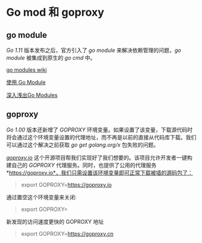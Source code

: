 # Go mod 和 goproxy


## go module

*Go 1.11* 版本发布之后，官方引入了 *go module* 来解决依赖管理的问题，*go module* 被集成到原生的 *go cmd* 中。

[go modules wiki](https://github.com/golang/go/wiki/Modules)

[使用 Go Module](https://lingchao.xin/post/using-go-modules.html)

[深入浅出Go Modules](https://blog.caojun.xyz/posts/gomodules/)

## goproxy

*Go 1.00* 版本还新增了 *GOPROXY* 环境变量。如果设置了该变量，下载源代码时将会通过这个环境变量设置的代理地址，而不再是以前的直接从代码库下载。我们可以通过这个解决之前获取 *go get golang.org/x* 包失败的问题。

[*goproxy.io*](https://github.com/goproxyio/goproxy) 这个开源项目帮我们实现好了我们想要的。该项目允许开发者一键构建自己的 *GOPROXY* 代理服务。同时，也提供了公用的代理服务 *https://goproxy.io*，我们只需设置该环境变量即可正常下载被墙的源码包了：

> export GOPROXY=https://goproxy.io

通过置空这个环境变量来关闭:

> export GOPROXY=


新发现的访问速度更快的 GOPROXY 地址

> export GOPROXY=https://goproxy.cn

